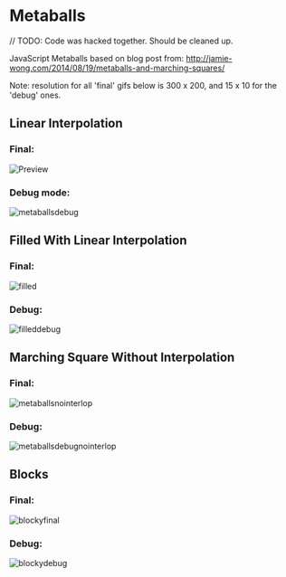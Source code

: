 # Metaballs

// TODO: Code was hacked together. Should be cleaned up.

JavaScript Metaballs based on blog post from: http://jamie-wong.com/2014/08/19/metaballs-and-marching-squares/

Note: resolution for all 'final' gifs below is 300 x 200, and 15 x 10 for the 'debug' ones.

## Linear Interpolation
### Final:

![Preview](https://cloud.githubusercontent.com/assets/507390/25349032/4b08c3e8-28ee-11e7-9ca1-3a97b8f42840.gif)

### Debug mode:

![metaballsdebug](https://cloud.githubusercontent.com/assets/507390/25349098/93fcfaba-28ee-11e7-8f31-7e7a9d292dad.gif)

## Filled With Linear Interpolation
### Final:

![filled](https://cloud.githubusercontent.com/assets/507390/25360683/265c91da-2918-11e7-9458-de05a49f358e.gif)

### Debug:

![filleddebug](https://cloud.githubusercontent.com/assets/507390/25360682/26577768-2918-11e7-916a-b0957114b4c8.gif)

## Marching Square Without Interpolation

### Final:

![metaballsnointerlop](https://cloud.githubusercontent.com/assets/507390/25349224/0380fbca-28ef-11e7-891f-b0fb1cf1ac3f.gif)

### Debug:

![metaballsdebugnointerlop](https://cloud.githubusercontent.com/assets/507390/25349223/036dacf0-28ef-11e7-90fd-cd86b2ce723b.gif)

## Blocks

### Final:
![blockyfinal](https://cloud.githubusercontent.com/assets/507390/25349391/b55db6c6-28ef-11e7-84be-0f2d00d8263c.gif)

### Debug:

![blockydebug](https://cloud.githubusercontent.com/assets/507390/25349392/b575ae34-28ef-11e7-92f3-be2948006b69.gif)
